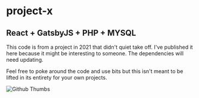 # project-x
## React + GatsbyJS + PHP + MYSQL

This code is from a project in 2021 that didn't quiet take off. I've published it here because it might be interesting to someone. The dependencies will need updating.  

Feel free to poke around the code and use bits but this isn't meant to be lifted in its entirety for your own projects.
 
![Github Thumbs](https://user-images.githubusercontent.com/60509953/197403102-e1cdd73d-6dbc-4dc5-9442-63caf9e16ee5.jpg)
